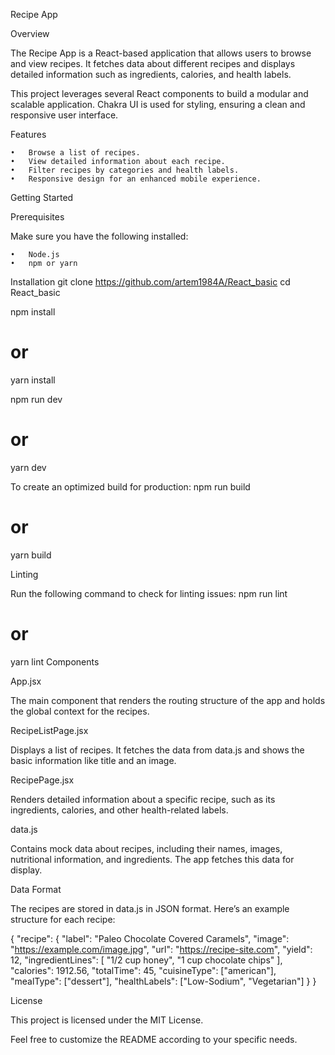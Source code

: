 Recipe App

Overview

The Recipe App is a React-based application that allows users to browse and view recipes. 
It fetches data about different recipes and displays detailed information such as ingredients, calories, and health labels.

This project leverages several React components to build a modular and scalable application.
Chakra UI is used for styling, ensuring a clean and responsive user interface.


Features

	•	Browse a list of recipes.
	•	View detailed information about each recipe.
	•	Filter recipes by categories and health labels.
	•	Responsive design for an enhanced mobile experience.
 Getting Started

Prerequisites

Make sure you have the following installed:

	•	Node.js
	•	npm or yarn

Installation
git clone https://github.com/artem1984A/React_basic
cd React_basic

npm install
# or
yarn install



npm run dev
# or
yarn dev

To create an optimized build for production:
npm run build
# or
yarn build

Linting

Run the following command to check for linting issues:
npm run lint
# or
yarn lint
Components

App.jsx

The main component that renders the routing structure of the app and holds the global context for the recipes.

RecipeListPage.jsx

Displays a list of recipes. It fetches the data from data.js and shows the basic information like title and an image.

RecipePage.jsx

Renders detailed information about a specific recipe, such as its ingredients, calories, and other health-related labels.

data.js

Contains mock data about recipes, including their names, images, nutritional information, and ingredients. The app fetches this data for display.

Data Format

The recipes are stored in data.js in JSON format. Here’s an example structure for each recipe:

{
  "recipe": {
    "label": "Paleo Chocolate Covered Caramels",
    "image": "https://example.com/image.jpg",
    "url": "https://recipe-site.com",
    "yield": 12,
    "ingredientLines": [
      "1/2 cup honey",
      "1 cup chocolate chips"
    ],
    "calories": 1912.56,
    "totalTime": 45,
    "cuisineType": ["american"],
    "mealType": ["dessert"],
    "healthLabels": ["Low-Sodium", "Vegetarian"]
  }
}

License

This project is licensed under the MIT License.

Feel free to customize the README according to your specific needs.
